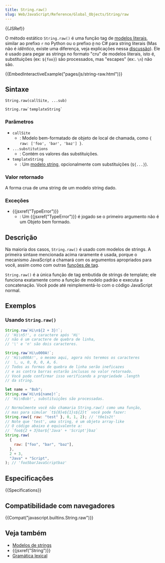 ```yaml
---
title: String.raw()
slug: Web/JavaScript/Reference/Global_Objects/String/raw
---
```


{{JSRef}}

O método estático `String.raw()` é uma função tag de [modelos literais](/pt-BR/docs/Web/JavaScript/Reference/template_strings), similar ao prefixo `r` no Python ou o prefixo `@` no C# para string literais (Mas não é _idêntico_, existe uma diferença, veja explicações nessa [discussão](https://bugs.chromium.org/p/v8/issues/detail?id=5016)). Ele é usado para pegar as strings no formato "cru" de modelos literais, isto é, substituições (ex: `${foo}`) são processados, mas "escapes" (ex:. `\n`) não são.

{{EmbedInteractiveExample("pages/js/string-raw.html")}}

## Sintaxe

```
String.raw(callSite, ...sub)

String.raw`templateString`
```

### Parâmetros

- `callSite`
  - : Modelo bem-formatado de objeto de local de chamada, como `{ raw: ['foo', 'bar', 'baz'] }`.
- `...substitutions`
  - : Contém os valores das substituições.
- `templateString`
  - : Um [modelo string](/pt-BR/docs/Web/JavaScript/Reference/template_strings), opcionalmente com substituições (`${...}`).

### Valor retornado

A forma crua de uma string de um modelo string dado.

### Exceções

- {{jsxref("TypeError")}}
  - : Um {{jsxref("TypeError")}} é jogado se o primeiro argumento não é um Objeto bem formado.

## Descrição

Na maioria dos casos, `String.raw()` é usado com modelos de strings. A primeira sintaxe mencionada acima raramente é usada, porque o mecanismo JavaScript a chamará com os argumentos apropriados para você, assim como com outras [funções de tag](/pt-BR/docs/Web/JavaScript/Reference/template_strings).

`String.raw()` é a única função de tag embutida de strings de template; ele funciona exatamente como a função de modelo padrão e executa a concatenação. Você pode até reimplementá-lo com o código JavaScript normal.

## Exemplos

### Usando `String.raw()`

```js
String.raw`Hi\n${2 + 3}!`;
// 'Hi\n5!', o caractere após 'Hi'
// não é um caractere de quebra de linha,
// '\' e 'n' são dois caracteres.

String.raw`Hi\u000A!`;
// 'Hi\u000A!', o mesmo aqui, agora nós teremos os caracteres
//  \, u, 0, 0, 0, A, 6.
// Todos as formas de quebra de linha serão ineficazes
// e as contra barras estarão inclusas no valor retornado.
// Você pode confirmar isso verificando a propriedade .length
// da string.

let name = "Bob";
String.raw`Hi\n${name}!`;
// 'Hi\nBob!', substituições são processadas.

// Normalmente você não chamaria String.raw() como uma função,
// mas para simular `t${0}e${1}s${2}t` você pode fazer:
String.raw({ raw: "test" }, 0, 1, 2); // 't0e1s2t'
// Note que 'test', uma string, é um objeto array-like
// O código abaixo é equivalente a:
// `foo${2 + 3}bar${'Java' + 'Script'}baz`
String.raw(
  {
    raw: ["foo", "bar", "baz"],
  },
  2 + 3,
  "Java" + "Script",
); // 'foo5barJavaScriptbaz'
```

## Especificações

{{Specifications}}

## Compatibilidade com navegadores

{{Compat("javascript.builtins.String.raw")}}

## Veja também

- [Modelos de strings](/pt-BR/docs/Web/JavaScript/Reference/template_strings)
- {{jsxref("String")}}
- [Gramática lexical](/pt-BR/docs/Web/JavaScript/Reference/Lexical_grammar)
